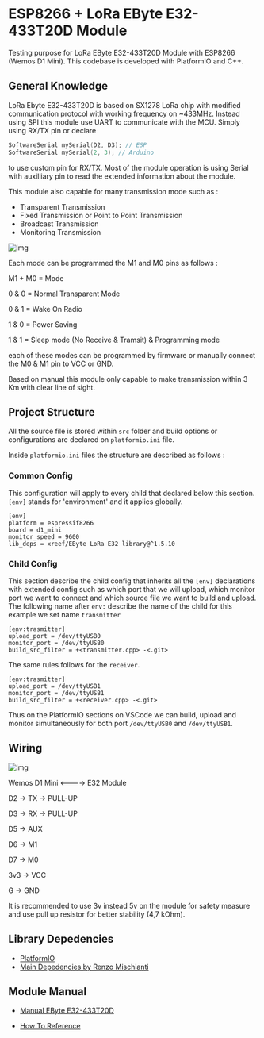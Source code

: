 
# ESP8266 + LoRa EByte E32-433T20D Module

Testing purpose for LoRa EByte E32-433T20D Module with ESP8266 (Wemos D1 Mini). This codebase is developed with PlatformIO and C++.


## General Knowledge

LoRa Ebyte E32-433T20D is based on SX1278 LoRa chip with modified communication protocol with working frequency on ~433MHz. Instead using SPI this module use UART to communicate with the MCU. Simply using RX/TX pin or declare 
```c++
SoftwareSerial mySerial(D2, D3); // ESP
SoftwareSerial mySerial(2, 3); // Arduino
```
to use custom pin for RX/TX. Most of the module operation is using Serial with auxilliary pin to read the extended information about the module.

This module also capable for many transmission mode such as : 

- Transparent Transmission
- Fixed Transmission or Point to Point Transmission
- Broadcast Transmission
- Monitoring Transmission

![img](https://www.mischianti.org/wp-content/uploads/2019/10/LoRa_E32_transmittingScenarios.jpg)

Each mode can be programmed the M1 and M0 pins as follows :

M1 + M0 = Mode

0 & 0 = Normal Transparent Mode

0 & 1 = Wake On Radio

1 & 0 = Power Saving

1 & 1 = Sleep mode (No Receive & Tramsit) & Programming mode

each of these modes can be programmed by firmware or manually connect the M0 & M1 pin to VCC or GND.

Based on manual this module only capable to make transmission within 3 Km with clear line of sight.
## Project Structure

All the source file is stored within `src` folder and build options or configurations are declared on `platformio.ini` file.

Inside `platformio.ini` files the structure are described as follows :

### Common Config
This configuration will apply to every child that declared below this section. `[env]` stands for 'environment' and it applies globally.
```plaintext
[env]
platform = espressif8266
board = d1_mini
monitor_speed = 9600
lib_deps = xreef/EByte LoRa E32 library@^1.5.10
```

### Child Config
This section describe the child config that inherits all the `[env]` declarations with extended config such as which port that we will upload, which monitor port we want to connect and which source file we want to build and upload. The following name after `env:` describe the name of the child for this example we set name `transmitter`
```plaintext
[env:trasmitter]
upload_port = /dev/ttyUSB0
monitor_port = /dev/ttyUSB0
build_src_filter = +<transmitter.cpp> -<.git>
```

The same rules follows for the `receiver`.
```plaintext
[env:trasmitter]
upload_port = /dev/ttyUSB1
monitor_port = /dev/ttyUSB1
build_src_filter = +<receiver.cpp> -<.git>
```

Thus on the PlatformIO sections on VSCode we can build, upload and monitor simultaneously for both port `/dev/ttyUSB0` and `/dev/ttyUSB1`.
## Wiring

![img](https://www.mischianti.org/wp-content/uploads/2019/10/LoRa_E32-TTL-100_WemosD1_VD_PU_FullyConnected_bb-e1570517387323.jpg)

Wemos D1 Mini <----> E32 Module

D2  -> TX -> PULL-UP

D3  -> RX -> PULL-UP

D5  -> AUX

D6  -> M1

D7  -> M0

3v3 -> VCC

G   -> GND

It is recommended to use 3v instead 5v on the module for safety measure and use pull up resistor for better stability (4,7 kOhm).
## Library Depedencies

- [PlatformIO](https://platformio.org/)
- [Main Depedencies by Renzo Mischianti](https://reference.arduino.cc/reference/en/libraries/ebyte-lora-e32-library/)
## Module Manual

- [Manual EByte E32-433T20D](https://www.manualslib.com/manual/2641079/Ebyte-E32-433t20d.html)

- [How To Reference](https://www.mischianti.org/2019/10/21/lora-e32-device-for-arduino-esp32-or-esp8266-library-part-2/)